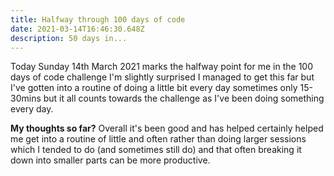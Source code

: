 ```yaml
---
title: Halfway through 100 days of code
date: 2021-03-14T16:46:30.648Z
description: 50 days in...
---
```

Today Sunday 14th March 2021 marks the halfway point for me in the 100 days of code challenge I'm slightly surprised I managed to get this far but I've gotten into a routine of doing a little bit every day sometimes only 15-30mins but it all counts towards the challenge as I've been doing something every day.

**My thoughts so far?** Overall it's been good and has helped certainly helped me get into a routine of little and often rather than doing larger sessions which I tended to do (and sometimes still do) and that often breaking it down into smaller parts can be more productive.